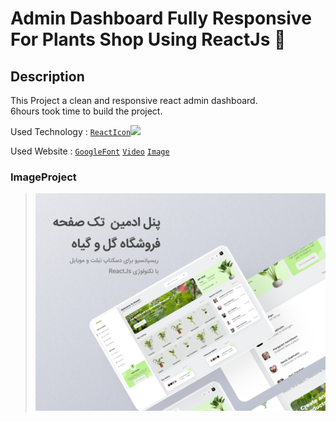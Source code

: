 # Admin Dashboard Fully Responsive For Plants Shop Using ReactJs 🍳

## Description

This Project a clean and responsive react admin dashboard.</br>
6hours took time to build the project.

Used Technology :  [`ReactIcon`](https://react-icons.github.io/react-icons)<a href="https://reactjs.org/"><img src="https://img.shields.io/badge/ReactJs-1fccf0?style=for-the-badge&logo=ReactJs&logoColor=blue"></a>
  
Used Website : [`GoogleFont`](https://fonts.google.com/) [`Video`](https://pixabay.com/videos/) [`Image`](https://www.pexels.com/)

### ImageProject
> ![This is an image](https://github.com/mhdi-nzari/Admin-Dashboard-Using-ReactJS/blob/master/imageProject.jpg)

